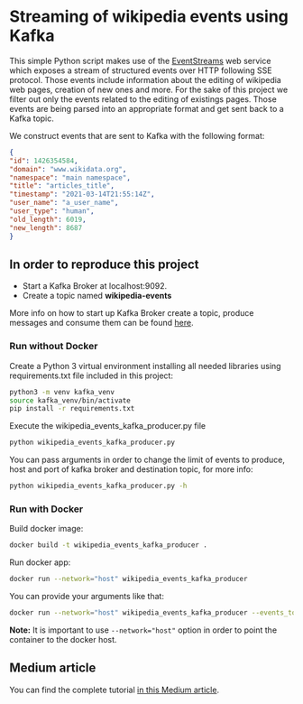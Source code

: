 # Streaming of wikipedia events using Kafka #
This simple Python script makes use of the [EventStreams](https://wikitech.wikimedia.org/wiki/Event_Platform/EventStreams) web service which exposes a stream of structured events over HTTP following SSE protocol. Those events include information about the editing of wikipedia web pages, creation of new ones and more. For the sake of this project we filter out only the events related to the editing of existings pages. Those events are being parsed into an appropriate format and get sent back to a Kafka topic.

We construct events that are sent to Kafka with the following format:
```json
{
"id": 1426354584, 
"domain": "www.wikidata.org", 
"namespace": "main namespace", 
"title": "articles_title", 
"timestamp": "2021-03-14T21:55:14Z", 
"user_name": "a_user_name", 
"user_type": "human", 
"old_length": 6019, 
"new_length": 8687
}
```

## In order to reproduce this project ##
- Start a Kafka Broker at localhost:9092.
- Create a topic named **wikipedia-events**

More info on how to start up Kafka Broker create a topic, produce messages and consume them can be found [here](https://kafka.apache.org/quickstart).

### Run without Docker ###
Create a Python 3 virtual environment installing all needed libraries using requirements.txt file included in this project:

```sh
python3 -m venv kafka_venv
source kafka_venv/bin/activate
pip install -r requirements.txt
```

Εxecute the wikipedia_events_kafka_producer.py file
```sh
python wikipedia_events_kafka_producer.py 
```

You can pass arguments in order to change the limit of events to produce, host and port of kafka broker and destination topic, for more info:
```sh
python wikipedia_events_kafka_producer.py -h
```

### Run with Docker ###
Build docker image:
```sh
docker build -t wikipedia_events_kafka_producer .
```

Run docker app:
```sh
docker run --network="host" wikipedia_events_kafka_producer
```

You can provide your arguments like that:
```sh
docker run --network="host" wikipedia_events_kafka_producer --events_to_produce=10000
```

**Note:** It is important to use `--network="host"` option in order to point the container to the docker host.


## Medium article ##
You can find the complete tutorial [in this Medium article](https://towardsdatascience.com/introduction-to-apache-kafka-with-wikipedias-eventstreams-service-d06d4628e8d9).